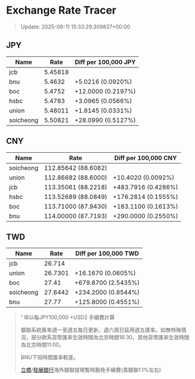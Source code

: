 # Exchange Rate Tracer

> Update: 2025-09-11 15:33:29.309837+00:00

## JPY

| Name      |    Rate | Diff per 100,000 JPY   |
|-----------|---------|------------------------|
| jcb       | 5.45818 |                        |
| bnu       | 5.4632  | +5.0216 (0.0920%)      |
| boc       | 5.4752  | +12.0000 (0.2197%)     |
| hsbc      | 5.4783  | +3.0965 (0.0566%)      |
| union     | 5.48011 | +1.8145 (0.0331%)      |
| soicheong | 5.50821 | +28.0990 (0.5127%)     |

## CNY

| Name      | Rate                | Diff per 100,000 CNY   |
|-----------|---------------------|------------------------|
| soicheong | 112.85642	(88.6082) |                        |
| union     | 112.86682	(88.6000) | +10.4020 (0.0092%)     |
| jcb       | 113.35061	(88.2218) | +483.7916 (0.4286%)    |
| hsbc      | 113.52689	(88.0849) | +176.2814 (0.1555%)    |
| boc       | 113.71000	(87.9430) | +183.1100 (0.1613%)    |
| bnu       | 114.00000	(87.7193) | +290.0000 (0.2550%)    |

## TWD

| Name      |    Rate | Diff per 100,000 TWD   |
|-----------|---------|------------------------|
| jcb       | 26.714  |                        |
| union     | 26.7301 | +16.1670 (0.0605%)     |
| boc       | 27.41   | +679.8700 (2.5435%)    |
| soicheong | 27.6442 | +234.2000 (0.8544%)    |
| bnu       | 27.77   | +125.8000 (0.4551%)    |


> ¹ IB以每JPY100,000 +USD2 手續費計算
>
> 銀聯系統匯率週一至週五每日更新，週六周日延用週五匯率。如無特殊情況，部分歐系貨幣匯率生效時間為北京時間16:30，其他貨幣匯率生效時間為北京時間11:00。
>
> BNU下班時間匯率較差。
>
> [立橋](https://www.wlbank.com.mo/uploads/ueditor/file/20181211/1544536513900230.pdf)/[發展銀行](https://www.mdb.com.mo/Service_Charges_20230728.pdf)海外銀聯提現暫時豁免手續費(貴銀聯1.1%左右)

